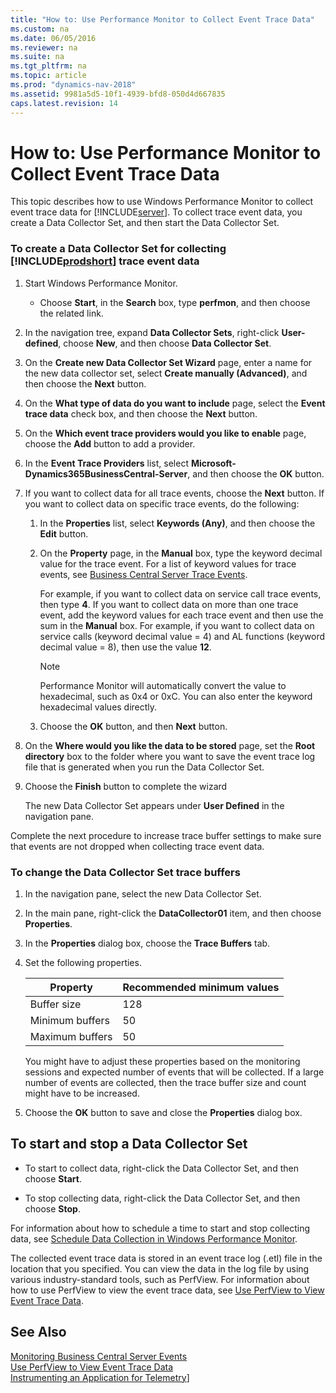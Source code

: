 ```yaml
---
title: "How to: Use Performance Monitor to Collect Event Trace Data"
ms.custom: na
ms.date: 06/05/2016
ms.reviewer: na
ms.suite: na
ms.tgt_pltfrm: na
ms.topic: article
ms.prod: "dynamics-nav-2018"
ms.assetid: 9981a5d5-10f1-4939-bfd8-050d4d667835
caps.latest.revision: 14
---
```

# How to: Use Performance Monitor to Collect Event Trace Data
This topic describes how to use Windows Performance Monitor to collect event trace data for [!INCLUDE[server](../developer/includes/server.md)]. To collect trace event data, you create a Data Collector Set, and then start the Data Collector Set.  
  
### To create a Data Collector Set for collecting [!INCLUDE[prodshort](../developer/includes/prodshort.md)] trace event data  
  
1.  Start Windows Performance Monitor.  
  
    -   Choose **Start**, in the **Search** box, type **perfmon**, and then choose the related link.  
  
2.  In the navigation tree, expand **Data Collector Sets**, right-click **User-defined**, choose **New**, and then choose **Data Collector Set**.  
  
3.  On the **Create new Data Collector Set Wizard** page, enter a name for the new data collector set, select **Create manually \(Advanced\)**, and then choose the **Next** button.  
  
4.  On the **What type of data do you want to include** page, select the **Event trace data** check box, and then choose the **Next** button.  
  
5.  On the **Which event trace providers would you like to enable** page, choose the **Add** button to add a provider.  
  
6.  In the **Event Trace Providers** list, select **Microsoft-Dynamics365BusinessCentral-Server**, and then choose the **OK** button.  
  
7.  If you want to collect data for all trace events, choose the **Next** button. If you want to collect data on specific trace events, do the following:  
  
    1.  In the **Properties** list, select **Keywords \(Any\)**, and then choose the **Edit** button.  
  
    2.  On the **Property** page, in the **Manual** box, type the keyword decimal value for the trace event. For a list of keyword values for trace events, see [Business Central Server Trace Events](server-trace-events.md).  
  
         For example, if you want to collect data on service call trace events, then type **4**. If you want to collect data on more than one trace event, add the keyword values for each trace event and then use the sum in the **Manual** box. For example, if you want to collect data on service calls \(keyword decimal value = 4\) and AL functions \(keyword decimal value = 8\), then use the value **12**.  
  
        > [!NOTE]  
        >  Performance Monitor will automatically convert the value to hexadecimal, such as 0x4 or 0xC. You can also enter the keyword hexadecimal values directly.  
  
    3.  Choose the **OK** button, and then **Next** button.  
  
8.  On the **Where would you like the data to be stored** page, set the **Root directory** box to the folder where you want to save the event trace log file that is generated when you run the Data Collector Set.  
  
9. Choose the **Finish** button to complete the wizard  
  
     The new Data Collector Set appears under **User Defined** in the navigation pane.  
  
 Complete the next procedure to increase trace buffer settings to make sure that events are not dropped when collecting trace event data.  
  
### To change the Data Collector Set trace buffers  
  
1.  In the navigation pane, select the new Data Collector Set.  
  
2.  In the main pane, right-click the **DataCollector01** item, and then choose **Properties**.  
  
3.  In the **Properties** dialog box, choose the **Trace Buffers** tab.  
  
4.  Set the following properties.  
  
    |Property|Recommended minimum values|  
    |--------------|--------------------------------|  
    |Buffer size|128|  
    |Minimum buffers|50|  
    |Maximum buffers|50|  
  
     You might have to adjust these properties based on the monitoring sessions and expected number of events that will be collected. If a large number of events are collected, then the trace buffer size and count might have to be increased.  
  
5.  Choose the **OK** button to save and close the **Properties** dialog box.  
  
##  <a name="StartDataCollectorSet"></a> To start and stop a Data Collector Set  
  
-   To start to collect data, right-click the Data Collector Set, and then choose **Start**.  
  
-   To stop collecting data, right-click the Data Collector Set, and then choose **Stop**.  
  
 For information about how to schedule a time to start and stop collecting data, see [Schedule Data Collection in Windows Performance Monitor](http://technet.microsoft.com/en-us/library/cc722312.aspx).  
  
 The collected event trace data is stored in an event trace log \(.etl\) file in the location that you specified. You can view the data in the log file by using various industry-standard tools, such as PerfView. For information about how to use PerfView to view the event trace data, see [Use PerfView to View Event Trace Data](monitor-use-perfview-view-event-trace-data.md).  
  
## See Also  
 [Monitoring Business Central Server Events](monitor-server-events.md)   
 [Use PerfView to View Event Trace Data](monitor-use-perfview-view-event-trace-data.md)  
 [Instrumenting an Application for Telemetry](instrumenting-application-for-telemetry.md)]